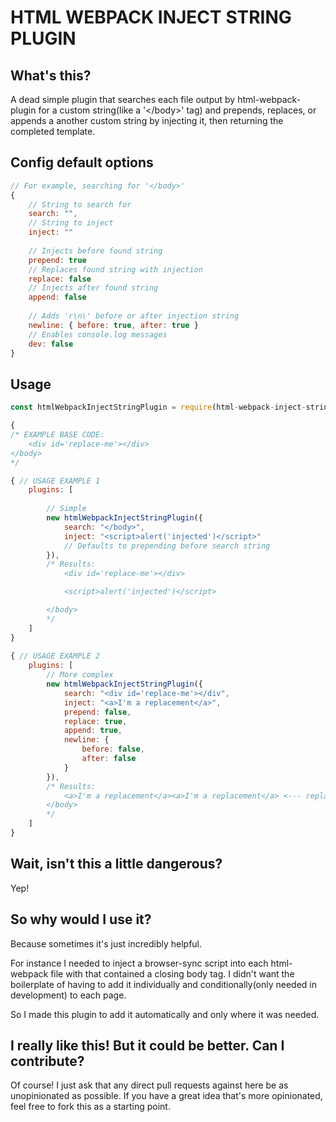 # HTML WEBPACK INJECT STRING PLUGIN
## What's this?
A dead simple plugin that searches each file output by html-webpack-plugin for a custom string(like a '\</body\>' tag) and prepends, replaces, or appends a another custom string by injecting it, then returning the completed template.

## Config default options 
```javascript
// For example, searching for '</body>'
{
    // String to search for
    search: "",
    // String to inject
    inject: ""
    
    // Injects before found string
    prepend: true
    // Replaces found string with injection
    replace: false
    // Injects after found string
    append: false
    
    // Adds 'r\n\' before or after injection string
    newline: { before: true, after: true }
    // Enables console.log messages
    dev: false
}
```

## Usage 
```javascript
const htmlWebpackInjectStringPlugin = require(html-webpack-inject-string-plugin);

{
/* EXAMPLE BASE CODE:
    <div id='replace-me'></div>
</body>
*/

{ // USAGE EXAMPLE 1
    plugins: [
        
        // Simple
        new htmlWebpackInjectStringPlugin({
            search: "</body>",
            inject: "<script>alert('injected')</script>"
            // Defaults to prepending before search string
        }),
        /* Results:
            <div id='replace-me'></div>

            <script>alert('injected')</script>

        </body>
        */
    ]
}
 
{ // USAGE EXAMPLE 2
    plugins: [
        // More complex
        new htmlWebpackInjectStringPlugin({
            search: "<div id='replace-me'></div",
            inject: "<a>I'm a replacement</a>",
            prepend: false,
            replace: true,
            append: true,
            newline: {
                before: false,
                after: false
            }
        }),
        /* Results:
            <a>I'm a replacement</a><a>I'm a replacement</a> <--- replaced and appended, so two injected
        </body>
        */
    ]
}
```

## Wait, isn't this a little dangerous?
Yep! 

## So why would I use it?
Because sometimes it's just incredibly helpful. 

For instance I needed to inject a browser-sync script into each html-webpack file with that contained a closing body tag.
I didn't want the boilerplate of having to add it individually and conditionally(only needed in development) to each page.

So I made this plugin to add it automatically and only where it was needed. 

## I really like this! But it could be better. Can I contribute?
Of course! I just ask that any direct pull requests against here be as unopinionated as possible.
If you have a great idea that's more opinionated, feel free to fork this as a starting point.
